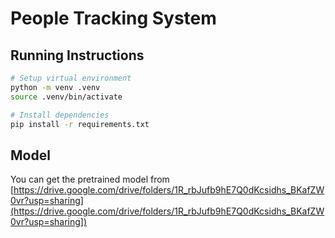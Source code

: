 # People Tracking System

## Running Instructions

```sh
# Setup virtual environment
python -m venv .venv
source .venv/bin/activate

# Install dependencies
pip install -r requirements.txt
```

## Model

You can get the pretrained model from [https://drive.google.com/drive/folders/1R_rbJufb9hE7Q0dKcsidhs_BKafZW0vr?usp=sharing](https://drive.google.com/drive/folders/1R_rbJufb9hE7Q0dKcsidhs_BKafZW0vr?usp=sharing])
